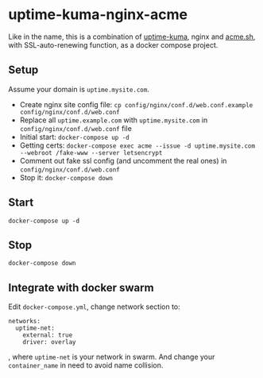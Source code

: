 # uptime-kuma-nginx-acme

Like in the name, this is a combination of [uptime-kuma](https://github.com/louislam/uptime-kuma), nginx and [acme.sh](https://github.com/acmesh-official/acme.sh), with SSL-auto-renewing function, as a docker compose project.


## Setup

Assume your domain is `uptime.mysite.com`.

- Create nginx site config file: `cp config/nginx/conf.d/web.conf.example config/nginx/conf.d/web.conf`
- Replace all `uptime.example.com` with `uptime.mysite.com` in `config/nginx/conf.d/web.conf` file
- Initial start: `docker-compose up -d`
- Getting certs: `docker-compose exec acme --issue -d uptime.mysite.com --webroot /fake-www --server letsencrypt`
- Comment out fake ssl config (and uncomment the real ones) in `config/nginx/conf.d/web.conf`
- Stop it: `docker-compose down`


## Start

```
docker-compose up -d
```


## Stop

```
docker-compose down
```


## Integrate with docker swarm

Edit `docker-compose.yml`, change network section to:

```
networks:
  uptime-net:
    external: true
    driver: overlay
```

, where `uptime-net` is your network in swarm. And change your `container_name` in need to avoid name collision.
